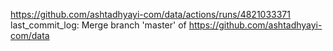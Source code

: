 https://github.com/ashtadhyayi-com/data/actions/runs/4821033371
last_commit_log: Merge branch 'master' of https://github.com/ashtadhyayi-com/data